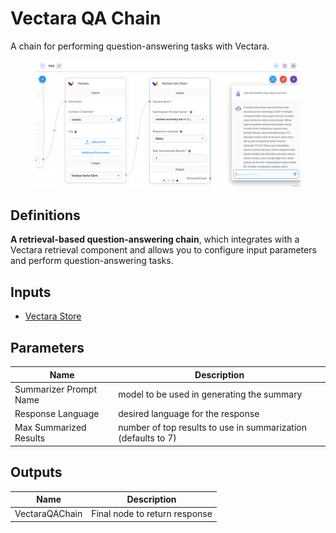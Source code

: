 # Vectara QA Chain

A chain for performing question-answering tasks with Vectara.

<figure><img src="../../.gitbook/assets/screely-1700662138252.png" alt=""><figcaption></figcaption></figure>

## Definitions

**A retrieval-based question-answering chain**, which integrates with a Vectara retrieval component and allows you to configure input parameters and perform question-answering tasks.

## Inputs

* [Vectara Store](../vector-stores/vectara.md)

## Parameters

| Name                   | Description                                                   |
| ---------------------- | ------------------------------------------------------------- |
| Summarizer Prompt Name | model to be used in generating the summary                    |
| Response Language      | desired language for the response                             |
| Max Summarized Results | number of top results to use in summarization (defaults to 7) |

## Outputs

| Name           | Description                   |
| -------------- | ----------------------------- |
| VectaraQAChain | Final node to return response |
